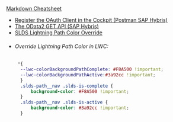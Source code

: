 [Markdown Cheatsheet](https://wordpress.com/support/markdown-quick-reference/)    

* [Register the OAuth Client in the Cockpit (Postman SAP Hybris)](https://help.sap.com/docs/CP_FORMS_BY_ADOBE/6d3eac5a9e3144a7b43932a1078c7628/8c810a5b065348f280b981428e6d1087.html?locale=en-US)  
* [The OData2 GET API (SAP Hybris)](https://help.sap.com/docs/SAP_COMMERCE/50c996852b32456c96d3161a95544cdb/23fe5af8c26e473994ddf3e2d6f4b2f8.html?version=1808&locale=en-US)  
* [SLDS Lightning Path Color Override](https://salesforce.stackexchange.com/questions/252762/how-to-change-colour-of-path)  
* ###### Override Lightning Path Color in LWC: ######
  ```css
   *{
    --lwc-colorBackgroundPathComplete: #F8A500 !important;
    --lwc-colorBackgroundPathActive:#3a92cc !important;
    }
    .slds-path__nav .slds-is-complete {
        background-color: #F8A500 !important;
    }
    .slds-path__nav .slds-is-active {
        background-color: #3a92cc !important;
    }
  ```
